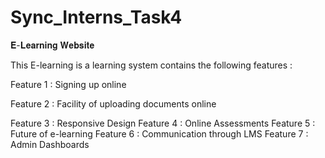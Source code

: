 # Sync_Interns_Task4
𝐄-𝐋𝐞𝐚𝐫𝐧𝐢𝐧𝐠 𝐖𝐞𝐛𝐬𝐢𝐭𝐞

This E-learning is a learning system contains the following features : 

Feature 1 : Signing up online 

Feature 2 : Facility of uploading documents online 

Feature 3 : Responsive Design 
Feature 4 : Online Assessments 
Feature 5 : Future of e-learning 
Feature 6 : Communication through LMS 
Feature 7 : Admin Dashboards
